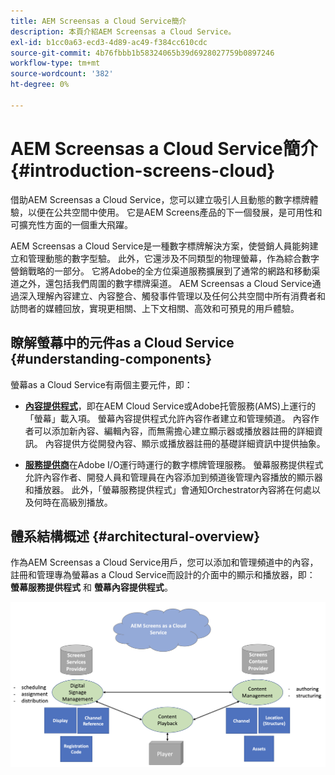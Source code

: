 ```yaml
---
title: AEM Screensas a Cloud Service簡介
description: 本頁介紹AEM Screensas a Cloud Service。
exl-id: b1cc0a63-ecd3-4d89-ac49-f384cc610cdc
source-git-commit: 4b76fbbb1b58324065b39d6928027759b0897246
workflow-type: tm+mt
source-wordcount: '382'
ht-degree: 0%

---
```


# AEM Screensas a Cloud Service簡介 {#introduction-screens-cloud}

借助AEM Screensas a Cloud Service，您可以建立吸引人且動態的數字標牌體驗，以便在公共空間中使用。 它是AEM Screens產品的下一個發展，是可用性和可擴充性方面的一個重大飛躍。

AEM Screensas a Cloud Service是一種數字標牌解決方案，使營銷人員能夠建立和管理動態的數字型驗。 此外，它還涉及不同類型的物理螢幕，作為綜合數字營銷戰略的一部分。 它將Adobe的全方位渠道服務擴展到了通常的網路和移動渠道之外，還包括我們周圍的數字標牌渠道。 AEM Screensas a Cloud Service通過深入理解內容建立、內容整合、觸發事件管理以及任何公共空間中所有消費者和訪問者的媒體回放，實現更相關、上下文相關、高效和可預見的用戶體驗。

## 瞭解螢幕中的元件as a Cloud Service {#understanding-components}

螢幕as a Cloud Service有兩個主要元件，即：

* **[內容提供程式](https://experienceleague.adobe.com/docs/experience-manager-cloud-service/screens-as-cloud-service/configure-screens-cloud/using-screens-content-provider.html?lang=en)**，即在AEM Cloud Service或Adobe托管服務(AMS)上運行的「螢幕」載入項。 螢幕內容提供程式允許內容作者建立和管理頻道。 內容作者可以添加新內容、編輯內容，而無需擔心建立顯示器或播放器註冊的詳細資訊。 內容提供方從開發內容、顯示或播放器註冊的基礎詳細資訊中提供抽象。

* **[服務提供商](https://experienceleague.adobe.com/docs/experience-manager-cloud-service/screens-as-cloud-service/configure-screens-cloud/navigating-to-screens-services-provider.html?lang=en)**&#x200B;在Adobe I/O運行時運行的數字標牌管理服務。 螢幕服務提供程式允許內容作者、開發人員和管理員在內容添加到頻道後管理內容播放的顯示器和播放器。 此外，「螢幕服務提供程式」會通知Orchestrator內容將在何處以及何時在高級別播放。


## 體系結構概述 {#architectural-overview}

作為AEM Screensas a Cloud Service用戶，您可以添加和管理頻道中的內容，註冊和管理專為螢幕as a Cloud Service而設計的介面中的顯示和播放器，即： **螢幕服務提供程式** 和 **螢幕內容提供程式**。

![影像](/help/screens-cloud/assets/architecture-screenscloud.png)

